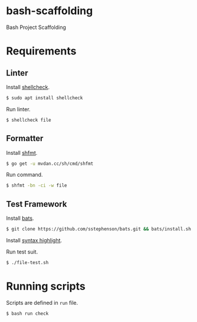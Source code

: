 # bash-scaffolding
Bash Project Scaffolding

# Requirements

## Linter

Install [shellcheck](https://github.com/koalaman/shellcheck).

```sh
$ sudo apt install shellcheck
```

Run linter.

```sh
$ shellcheck file
```

## Formatter

Install [shfmt](https://github.com/mvdan/sh).

```sh
$ go get -u mvdan.cc/sh/cmd/shfmt
```

Run command.

```sh
$ shfmt -bn -ci -w file
```

## Test Framework

Install [bats](https://github.com/sstephenson/bats).

```sh
$ git clone https://github.com/sstephenson/bats.git && bats/install.sh ~
```

Install [syntax highlight](https://github.com/sstephenson/bats/wiki/Syntax-Highlighting).

Run test suit.

```sh
$ ./file-test.sh
```

# Running scripts

Scripts are defined in `run` file.

```sh
$ bash run check
```
